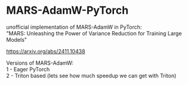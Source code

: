 # MARS-AdamW-PyTorch
*un*official implementation of MARS-AdamW in PyTorch:  
"MARS: Unleashing the Power of Variance Reduction for Training Large Models" 

https://arxiv.org/abs/2411.10438

Versions of MARS-AdamW:  
1 - Eager PyTorch  
2 - Triton based (lets see how much speedup we can get with Triton)


